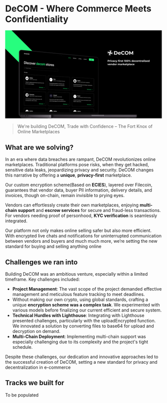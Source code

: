 # DeCOM - Where Commerce Meets Confidentiality

![Landing Image Comes here](./public/decom-landing.png)

> We're building DeCOM, Trade with Confidence – The Fort Knox of Online Marketplaces

## What are we solving?

In an era where data breaches are rampant, DeCOM revolutionizes online marketplaces. Traditional platforms pose risks, when they get hacked, sensitive data leaks, jeopardizing privacy and security. DeCOM changes this narrative by offering a **unique**, **privacy-first** marketplace.

Our custom encryption scheme(Based on **ECIES**), layered over Filecoin, guarantees that vendor data, buyer PII information, delivery details, and invoices, though on-chain, remain invisible to prying eyes.

Vendors can effortlessly create their own marketplaces, enjoying **multi-chain support** and **escrow services** for secure and fraud-less transactions. For vendors needing proof of personhood, **KYC verification** is seamlessly integrated.

Our platform not only makes online selling safer but also more efficient. With encrypted live chats and notifications for uninterrupted communication between vendors and buyers and much much more, we’re setting the new standard for buying and selling anything online

## Challenges we ran into

Building DeCOM was an ambitious venture, especially within a limited timeframe. Key challenges included:

- **Project Management**: The vast scope of the project demanded effective management and meticulous feature tracking to meet deadlines.
- Without making our own crypto, using global standards, crafting a unique **encryption scheme was a complex task**. We experimented with various models before finalizing our current efficient and secure system.
- **Technical Hurdles with Lighthouse**: Integrating with Lighthouse presented challenges, particularly with the uploadEncrypted function. We innovated a solution by converting files to base64 for upload and decryption on demand.
- **Multi-Chain Deployment**: Implementing multi-chain support was especially challenging due to its complexity and the project's tight schedule.

Despite these challenges, our dedication and innovative approaches led to the successful creation of DeCOM, setting a new standard for privacy and decentralization in e-commerce

## Tracks we built for

To be populated
